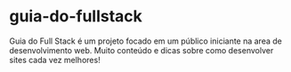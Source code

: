 # guia-do-fullstack
 Guia do Full Stack é um projeto focado em um público iniciante na area de desenvolvimento web. Muito conteúdo e dicas sobre como desenvolver sites cada vez melhores!
